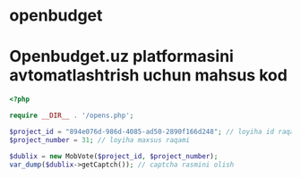 # openbudget

# Openbudget.uz platformasini avtomatlashtrish uchun mahsus kod


```php
<?php

require __DIR__ . '/opens.php';

$project_id = "894e076d-986d-4085-ad50-2890f166d248"; // loyiha id raqami
$project_number = 31; // loyiha maxsus raqami

$dublix = new MobVote($project_id, $project_number);
var_dump($dublix->getCaptch()); // captcha rasmini olish


```
